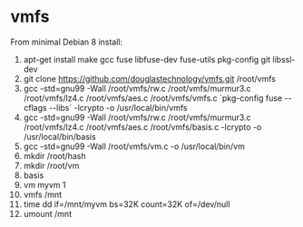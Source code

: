 # vmfs

From minimal Debian 8 install:

1. apt-get install make gcc fuse libfuse-dev fuse-utils pkg-config git libssl-dev
2. git clone https://github.com/douglastechnology/vmfs.git /root/vmfs
3. gcc -std=gnu99 -Wall /root/vmfs/rw.c /root/vmfs/murmur3.c /root/vmfs/lz4.c /root/vmfs/aes.c /root/vmfs/vmfs.c \`pkg-config fuse --cflags --libs\` -lcrypto -o /usr/local/bin/vmfs
4. gcc -std=gnu99 -Wall /root/vmfs/rw.c /root/vmfs/murmur3.c /root/vmfs/lz4.c /root/vmfs/aes.c /root/vmfs/basis.c -lcrypto -o /usr/local/bin/basis
5. gcc -std=gnu99 -Wall /root/vmfs/vm.c -o /usr/local/bin/vm
6. mkdir /root/hash
7. mkdir /root/vm
8. basis
9. vm myvm 1
10. vmfs /mnt
11. time dd if=/mnt/myvm bs=32K count=32K of=/dev/null
12. umount /mnt
